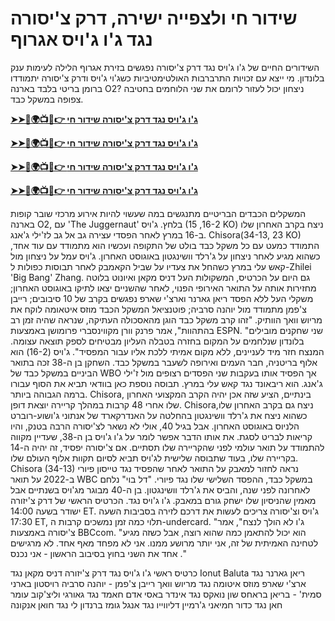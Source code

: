 #  שידור חי ולצפייה ישירה, דרק צ'יסורה נגד ג'ו ג'ויס אגרוף

השידורים החיים של ג'ו ג'ויס נגד דרק צ'יסורה נפגשים בזירת אגרוף הלילה לעימות ענק בלונדון. מי ייצא עם זכויות התרברבות האולטימטיביות כשג'וי ג'ויס ודרק צ'יסורה יתמודדו ברומן בריטי בלבד בארנה O2? ניצחון יכול לעזור לרומם את שני הלוחמים בחטיבה צפופה במשקל כבד.

**[➤➤🔴🌍📺📱👉 ג'ו ג'ויס נגד דרק צ'יסורה שידור חי](https://cutt.ly/delzg1nq)**

**[➤➤🔴🌍📺📱👉 ג'ו ג'ויס נגד דרק צ'יסורה שידור חי](https://cutt.ly/delzg1nq)**

**[➤➤🔴🌍📺📱👉 ג'ו ג'ויס נגד דרק צ'יסורה שידור חי](https://cutt.ly/delzg1nq)**

**[➤➤🔴🌍📺📱👉 ג'ו ג'ויס נגד דרק צ'יסורה שידור חי](https://cutt.ly/delzg1nq)**

המשקלים הכבדים הבריטיים מתנגשים במה שעשוי להיות אירוע מרכזי שובר קופות בארנה O2, עם 'The Juggernaut' בלחץ.
ג'ויס (16-2, 15 KO) ניצח בקרב האחרון שלו ב-16 במרץ לאחר הפסדי עצירה גב אל גב לז'ילי ג'אנג. Chisora ​​(34-13, 23 KO) התמודד כמעט עם כל משקל כבד בולט של התקופה ועכשיו הוא מתמודד עם עוד אחד, כשהוא מגיע לאחר ניצחון על ג'רלד וושינגטון באוגוסט האחרון.
ג'ויס עמל על ניצחון מול קאש עלי במרץ כשהחל את צעדיו על שביל הקאמבק לאחר תבוסות כפולות ל-Zhilei 'Big Bang' Zhang.
גם היום על הכרטיס, המשקולות העל דניס מקאן ואיונוט בלוטה מחזירות אותה על התואר האירופי הפנוי, לאחר שהשניים יצאו לתיקו באוגוסט האחרון; משקלי העל ללא הפסד ריאן גארנר וארצ'י שארפ נפגשים בקרב של 10 סיבובים; רייבן צ'פמן מתמודד מול יוהנה סרביה; פוטנציאל המשקל הכבד מוזס איטאומה לוקח את מריוש וואך הוותיק.
"זהו קרב משקל כבד הוגן מהאסכולה העתיקה, שנראה שהיה זמן רב בהתהוות", אמר פרנק וורן מקווינסברי פרומושן באמצעות ESPN.
"שני שחקנים מובילים בלונדון שנלחמים על המקום בחזרה בטבלה העליון מבטיחים לספק תוצאה עצומה. המנצח חזר מיד לעניינים, ללא מקום אמיתי ללכת אליו עבור המפסיד".
ג'ויס (16-2) הוא אלוף בריטניה, חבר העמים ואירופה לשעבר במשקל כבד. השחקן בן ה-38 זכה בתואר הביניים במשקל כבד של WBO אך הפסיד אותו בעקבות שני הפסדים רצופים מול ז'ילי ג'אנג. הוא ריבאונד נגד קאש עלי במרץ.
תבוסה נוספת כאן בוודאי תביא את הסוף עבורו ברמה הגבוהה ביותר.
Chisora, בינתיים, הציע שזה אכן יהיה הקרב המקצועי האחרון שלו אחרי 48 קרבות במהלך קריירה יוצאת דופן.
Chisora ​​ניצח גם בקרב האחרון שלו, כשהוא ניצח את ג'רלד וושינגטון בהחלטה על האנדרקארד של אנתוני ג'ושוע-רוברט הלניוס באוגוסט האחרון.
אבל בגיל 40, אולי לא נשאר לצ'יסורה הרבה בטנק, והיו קריאות לבריט לסגת.
את אותו הדבר אפשר לומר על ג'ו ג'ויס בן ה-38, שעדיין מקווה להתמודד על תואר עולמי לפני שהקריירה שלו תסתיים.
אם צ'יסורה יפסיד, זה יהיה ה-14 בקריירה שלו, בעוד שתבוסה שלישית לג'ויס תביא לסיום תקוות אלוף העולם שלו.
Chisora ​​(34-13) נראה לחזור למאבק על התואר לאחר שהפסיד נגד טייסון פיורי ב-2022 על תואר WBC במשקל כבד, ההפסד השלישי שלו נגד פיורי. "דל בוי" נלחם לאחרונה לפני שנה, והביס את ג'רלד וושינגטון. בן ה-40 מבוגר מג'ויס בשנתיים אבל מאמין שהניסיון שלו ישחק גורם במאבק.
ג'ו ג'ויס נגד. הכרטיס הראשי של דרק צ'יזורה ישודר בשעה 14:00 ET. ג'ויס וצ'יסורה צריכים לעשות את דרכם לזירה בסביבות השעה 17:30 ET, תלוי כמה זמן נמשכים קרבות ה-undercard.
"ג'ו לא הולך לנצח", אמר צ'יסורה באמצעות BBCcom. "הוא יכול להתאמן כמה שהוא רוצה, אבל כשזה מגיע לטחינה האמיתית של זה, אני יותר מרושע ממנו. אני לא מפחד מאף אחד. לא מרגישים אחד את השני בחוץ בסיבוב הראשון - אני נכנס ."

כרטיס ראשי
ג'ו ג'ויס נגד דרק צ'יזורה
דניס מקאן נגד Ionut Baluta
ריאן גארנר נגד ארצ'י שארפ
מוזס איטומה נגד מריוש וואך
רייבן צ'פמן - יוהנה סרביה
רויסטון בארני סמית' - בריאן בראחס
שון נואקס נגד אינדר באסי
אדם חאמד נגד גאורגי וליצ'קוב
עומר חאן נגד כדור חמיאני
ג'רמיין דליווייו נגד אנגל גומז
ברנדון לי נגד חואן אנקונה
